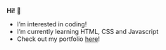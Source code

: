 **Hi!** 👋</font></b>
- I’m interested in coding!
- I’m currently learning HTML, CSS and Javascript
- Check out my portfolio [here](https://paperpatch.github.io/weekly-challenge-2/)!

